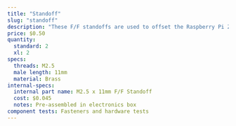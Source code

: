 ```yaml
---
title: "Standoff"
slug: "standoff"
description: "These F/F standoffs are used to offset the Raspberry Pi Zero from the Farmduino Express board."
price: $0.50
quantity:
  standard: 2
  xl: 2
specs:
  threads: M2.5
  male length: 11mm
  material: Brass
internal-specs:
  internal part name: M2.5 x 11mm F/F Standoff
  cost: $0.045
  notes: Pre-assembled in electronics box
component tests: Fasteners and hardware tests
---
```

